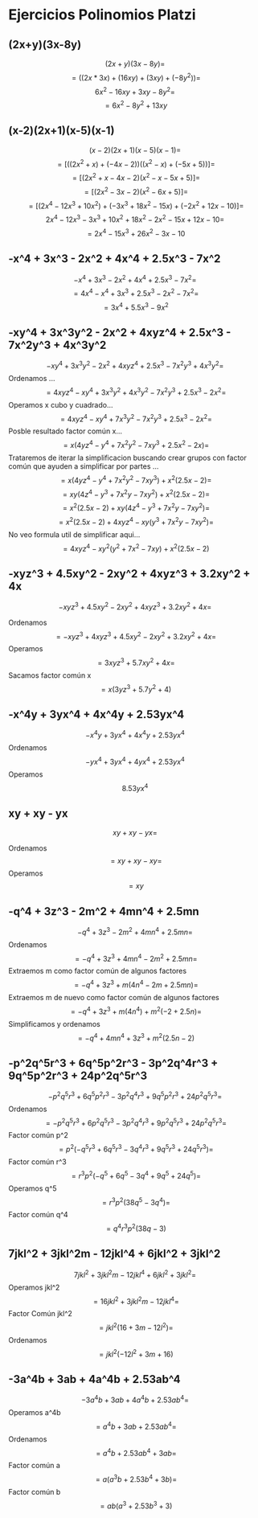 # Ejercicios Polinomios Platzi

## (2x+y)(3x-8y)
 $$
 (2x+y)(3x-8y) =$$$$
 = ((2x*3x) + (16xy) + (3xy) + (-8y^2)) =$$$$
 6x^2 - 16xy + 3xy -8y^2 =$$$$
 = 6x^2 - 8y^2 + 13xy  
$$

## (x-2)(2x+1)(x-5)(x-1) 

$$
(x-2)(2x+1)(x-5)(x-1) =$$$$
= [((2x^2+x)+(-4x-2))((x^2-x)+(-5x+5))] =$$$$
= [(2x^2+x-4x-2)(x^2-x-5x+5)] = $$$$
= [(2x^2-3x-2)(x^2-6x+5)]  =$$$$
= [(2x^4-12x^3+10x^2)+(-3x^3+18x^2-15x)+(-2x^2+12x-10)] =$$$$
2x^4-12x^3-3x^3+10x^2+18x^2-2x^2-15x+12x-10 = $$$$
= 2x^4-15x^3+26x^2-3x-10  
$$

## -x^4 + 3x^3 - 2x^2 + 4x^4 + 2.5x^3 - 7x^2

$$
-x^4 + 3x^3 - 2x^2 + 4x^4 + 2.5x^3 - 7x^2 = $$$$
= 4x^4 - x^4 + 3x^3 + 2.5x^3 - 2x^2 - 7x^2 =$$$$ 
= 3x^4 + 5.5x^3 - 9x^2
$$

## -xy^4 + 3x^3y^2 - 2x^2 + 4xyz^4 + 2.5x^3 - 7x^2y^3 + 4x^3y^2

$$ 
	-xy^4 + 3x^3y^2 - 2x^2 + 4xyz^4 + 2.5x^3 - 7x^2y^3 + 4x^3y^2 =$$Ordenamos ... $$
	= 4xyz^4 - xy^4 + 3x^3y^2 + 4x^3y^2 - 7x^2y^3 + 2.5x^3 - 2x^2 =$$Operamos x cubo y cuadrado... $$
	= 4xyz^4 - xy^4 + 7x^3y^2 - 7x^2y^3 + 2.5x^3 - 2x^2 =$$Posble resultado factor común x...  $$= x(4yz^4 - y^4 + 7x^2y^2 - 7xy^3 + 2.5x^2 - 2x) =$$Trataremos de iterar la simplificacion buscando crear grupos con factor común que ayuden a simplificar por partes ... $$
	= x(4yz^4 - y^4 + 7x^2y^2 - 7xy^3) + x^2(2.5x - 2) =$$$$
	= xy(4z^4 - y^3 + 7x^2y - 7xy^2) + x^2(2.5x - 2) =$$$$
	= x^2(2.5x - 2) + xy(4z^4 - y^3 + 7x^2y - 7xy^2)  =$$$$
	= x^2(2.5x - 2) + 4xyz^4 - xy(y^3 + 7x^2y - 7xy^2) =$$
	No veo formula util de simplificar aqui... $$ = 4xyz^4 - xy^2(y^2 + 7x^2 - 7xy) + x^2(2.5x - 2) $$

## -xyz^3 + 4.5xy^2 - 2xy^2 + 4xyz^3 + 3.2xy^2 + 4x

$$ -xyz^3 + 4.5xy^2 - 2xy^2 + 4xyz^3 + 3.2xy^2 + 4x =$$

Ordenamos $$ = -xyz^3 + 4xyz^3 + 4.5xy^2 - 2xy^2  + 3.2xy^2 + 4x =$$
Operamos $$ = 3xyz^3 + 5.7xy^2 + 4x = $$
Sacamos factor común x $$ = x(3yz^3 + 5.7y^2 + 4) $$
## -x^4y + 3yx^4 + 4x^4y + 2.53yx^4

$$-x^4y + 3yx^4 + 4x^4y + 2.53yx^4$$
Ordenamos $$-yx^4 + 3yx^4 + 4yx^4 + 2.53yx^4$$
Operamos $$8.53yx^4$$

## xy + xy - yx

$$xy + xy - yx=$$

Ordenamos $$=xy + xy - xy=$$
Operamos $$=xy$$

## -q^4 + 3z^3 - 2m^2 + 4mn^4 + 2.5mn

$$-q^4 + 3z^3 - 2m^2 + 4mn^4 + 2.5mn=$$
Ordenamos $$=-q^4 + 3z^3 + 4mn^4 - 2m^2 + 2.5mn=$$
Extraemos m como factor común de algunos factores $$=-q^4 + 3z^3 + m(4n^4 - 2m + 2.5mn)=$$
Extraemos m de nuevo como factor común de algunos factores $$=-q^4 + 3z^3 + m(4n^4) + m^2(-2 + 2.5n)=$$
Simplificamos y ordenamos $$=-q^4 + 4mn^4 + 3z^3 + m^2(2.5n - 2)$$

## -p^2q^5r^3 + 6q^5p^2r^3 - 3p^2q^4r^3 + 9q^5p^2r^3 + 24p^2q^5r^3

$$-p^2q^5r^3 + 6q^5p^2r^3 - 3p^2q^4r^3 + 9q^5p^2r^3 + 24p^2q^5r^3=$$
Ordenamos $$=-p^2q^5r^3 + 6p^2q^5r^3 - 3p^2q^4r^3 + 9p^2q^5r^3 + 24p^2q^5r^3=$$
Factor común p^2 $$=p^2(-q^5r^3 + 6q^5r^3 - 3q^4r^3 + 9q^5r^3 + 24q^5r^3)=$$
Factor común r^3 $$=r^3p^2(-q^5 + 6q^5 - 3q^4 + 9q^5 + 24q^5)=$$
Operamos q^5$$=r^3p^2(38q^5 - 3q^4)=$$
Factor común q^4$$=q^4r^3p^2(38q - 3)$$

## 7jkl^2 + 3jkl^2m - 12jkl^4 + 6jkl^2 + 3jkl^2

$$7jkl^2 + 3jkl^2m - 12jkl^4 + 6jkl^2 + 3jkl^2=$$
Operamos jkl^2 $$=16jkl^2 + 3jkl^2m - 12jkl^4=$$
Factor Común jkl^2 $$=jkl^2(16 + 3m - 12l^2)=$$Ordenamos $$=jkl^2(- 12l^2 + 3m + 16)$$

## -3a^4b + 3ab + 4a^4b + 2.53ab^4

$$-3a^4b + 3ab + 4a^4b + 2.53ab^4=$$
Operamos a^4b $$=a^4b + 3ab + 2.53ab^4=$$
Ordenamos $$=a^4b + 2.53ab^4 + 3ab =$$
Factor común a $$=a(a^3b + 2.53b^4 + 3b)=$$Factor común b $$=ab(a^3 + 2.53b^3 + 3)$$

##